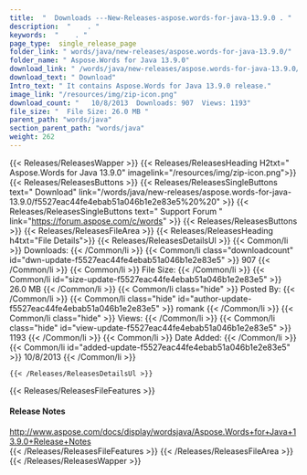 ```yaml
---
title:  "  Downloads ---New-Releases-aspose.words-for-java-13.9.0 . " 
description:  "    . " 
keywords:  "    . " 
page_type:  single_release_page
folder_link: " words/java/new-releases/aspose.words-for-java-13.9.0/"
folder_name: " Aspose.Words for Java 13.9.0"
download_link: " /words/java/new-releases/aspose.words-for-java-13.9.0/f5527eac44fe4ebab51a046b1e2e83e5"
download_text: " Download"
Intro_text: " It contains Aspose.Words for Java 13.9.0 release."
image_link: "/resources/img/zip-icon.png"
download_count: "   10/8/2013  Downloads: 907  Views: 1193"
file_size: "  File Size: 26.0 MB "
parent_path: "words/java"
section_parent_path: "words/java"
weight: 262
---
```


{{< Releases/ReleasesWapper >}}
  {{< Releases/ReleasesHeading H2txt=" Aspose.Words for Java 13.9.0" imagelink="/resources/img/zip-icon.png">}}
  {{< Releases/ReleasesButtons >}}
    {{< Releases/ReleasesSingleButtons text=" Download" link="/words/java/new-releases/aspose.words-for-java-13.9.0/f5527eac44fe4ebab51a046b1e2e83e5%20%20" >}}
    {{< Releases/ReleasesSingleButtons text=" Support Forum " link="https://forum.aspose.com/c/words" >}}
  {{< Releases/ReleasesButtons >}}
  {{< Releases/ReleasesFileArea >}}
    {{< Releases/ReleasesHeading h4txt="File Details">}}
    {{< Releases/ReleasesDetailsUl >}}
            {{< Common/li  >}} Downloads: {{< /Common/li >}} 
      {{< Common/li class="downloadcount" id="dwn-update-f5527eac44fe4ebab51a046b1e2e83e5" >}} 907 {{< /Common/li >}} 
      {{< Common/li  >}} File Size: {{< /Common/li >}} 
      {{< Common/li id="size-update-f5527eac44fe4ebab51a046b1e2e83e5" >}} 26.0 MB {{< /Common/li >}} 
      {{< Common/li  class="hide" >}} Posted By: {{< /Common/li >}} 
      {{< Common/li class="hide" id="author-update-f5527eac44fe4ebab51a046b1e2e83e5" >}} romank {{< /Common/li >}} 
      {{< Common/li class="hide"  >}} Views: {{< /Common/li >}} 
      {{< Common/li class="hide" id="view-update-f5527eac44fe4ebab51a046b1e2e83e5" >}} 1193 {{< /Common/li >}} 
      {{< Common/li  >}} Date Added: {{< /Common/li >}} 
      {{< Common/li id="added-update-f5527eac44fe4ebab51a046b1e2e83e5" >}} 10/8/2013 {{< /Common/li >}} 

    {{< /Releases/ReleasesDetailsUl >}}

  {{< Releases/ReleasesFileFeatures >}}
      <h4>Release Notes</h4><div><a href="http://www.aspose.com/docs/display/wordsjava/Aspose.Words+for+Java+13.9.0+Release+Notes">http://www.aspose.com/docs/display/wordsjava/Aspose.Words+for+Java+13.9.0+Release+Notes</a></div>
  {{< /Releases/ReleasesFileFeatures >}}
 {{< /Releases/ReleasesFileArea >}}
{{< /Releases/ReleasesWapper >}}



